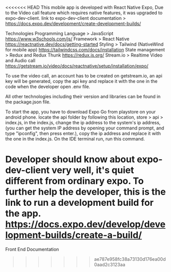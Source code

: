 <<<<<<< HEAD
This mobile app is developed with React Native Expo,
Due to the Video call feature which requires native features, it was upgraded to expo-dev-client.
link to expo-dev-client documentation > https://docs.expo.dev/development/create-development-builds/

Technologies
Programming Language > JavaScript https://www.w3schools.com/js/
Framework > React Native https://reactnative.dev/docs/getting-started
Styling > Tailwind (NativeWind for mobile app) https://tailwindcss.com/docs/installation
State management > Redux and Redux Thunk https://redux.js.org/
Stream.io > Realtime Video and Audio call https://getstream.io/video/docs/reactnative/setup/installation/expo/

To use the video call, an account has to be created on getstream.io, an api key will be generated, copy the api key and replace it with the one in the code when the developer open .env file.

All other technologies including their version and libraries can be found in the package.json file.

To start the app, you have to download Expo Go from playstore on your android phone.
locate the api folder by following this location, store > api > index.js, in the index.js, change the ip address to the system's ip address, (you can get the system IP address by opening your command prompt, and type "ipconfig", then press enter.), copy the ip address and replace it with the one in the index.js.
On the IDE terminal run, run this command.

Developer should know about expo-dev-client very well, it's quiet different from ordinary expo.
To further help the developer, this is the link to run a development build for the app.
https://docs.expo.dev/develop/development-builds/create-a-build/
=======
Front End Documentation
>>>>>>> ae787e958fc38a73130d176ea00d0aad2c3123aa
